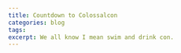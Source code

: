 ```yaml
---
title: Countdown to Colossalcon
categories: blog
tags: 
excerpt: We all know I mean swim and drink con.
---
```


<p id="demo" style="margin-left: 40px; text-align: center; font-size: 300%; font-weight:bold;"></p>

<script>
// Set the date we're counting down to
var countDownDate = new Date("Sep 6, 2018 5:00:00").getTime();

// Update the count down every 1 second
var x = setInterval(function() {

// Get todays date and time
var now = new Date().getTime();

// Find the distance between now an the count down date
var distance = countDownDate - now;

// Time calculations for days, hours, minutes and seconds
var days = Math.floor(distance / (1000 * 60 * 60 * 24));
var hours = Math.floor((distance % (1000 * 60 * 60 * 24)) / (1000 * 60 * 60));
var minutes = Math.floor((distance % (1000 * 60 * 60)) / (1000 * 60));
var seconds = Math.floor((distance % (1000 * 60)) / 1000);

// Display the result in the element with id="demo"
document.getElementById("demo").innerHTML =  days + "d " + hours + "h "
  + minutes + "m " + seconds + "s ";

// If the count down is finished, write some text 
if (distance < 0) {
clearInterval(x);
document.getElementById("demo").innerHTML = "EXPIRED";
}
}, 1000);
</script>